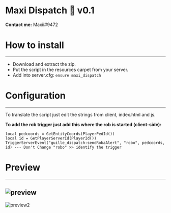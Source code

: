 # Maxi Dispatch 📄 v0.1

**Contact me:**
Maxii#9472



# How to install
---
  - Download and extract the zip.
  - Put the script in the resources carpet from your server.
  - Add into server.cfg:  `ensure maxi_dispatch`
   
  
# Configuration
---

To translate the script just edit the strings from client, index.html and js.

**To add the rob trigger just add this where the rob is started (client-side):**

```
local pedcoords = GetEntityCoords(PlayerPedId())
local id = GetPlayerServerId(PlayerId())
TriggerServerEvent("guille_dispatch:sendRobaAlert", "robo", pedcoords, id) --- Don't Change "robo" >> identify the trigger
```

# Preview
---
![preview](https://cdn.discordapp.com/attachments/1057013118162710649/1057758336356986920/image.png)
---
![preview2](https://cdn.discordapp.com/attachments/1057012856442339379/1057764744766947328/image.png)
